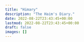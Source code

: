```yaml
---
title: "Himary"
description: "The Haim's Diary."
date: 2022-08-22T23:43:45+00:00
lastmod: 2022-08-22T23:43:45+00:00
draft: false
images: []
---
```

